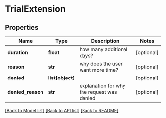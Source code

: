 # TrialExtension


## Properties
Name | Type | Description | Notes
------------ | ------------- | ------------- | -------------
**duration** | **float** | how many additional days? | [optional] 
**reason** | **str** | why does the user want more time? | [optional] 
**denied** | **list[object]** |  | [optional] 
**denied_reason** | **str** | explanation for why the request was denied | [optional] 

[[Back to Model list]](../README.md#documentation-for-models) [[Back to API list]](../README.md#documentation-for-api-endpoints) [[Back to README]](../README.md)


